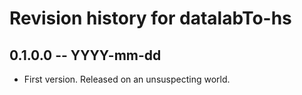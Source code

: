 # Revision history for datalabTo-hs

## 0.1.0.0 -- YYYY-mm-dd

* First version. Released on an unsuspecting world.
